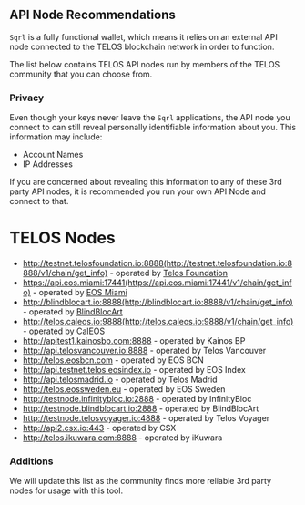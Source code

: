 ## API Node Recommendations

`Sqrl` is a fully functional wallet, which means it relies on an external API node connected to the TELOS blockchain network in order to function.

The list below contains TELOS API nodes run by members of the TELOS community that you can choose from.

### Privacy

Even though your keys never leave the `Sqrl` applications, the API node you connect to can still reveal personally identifiable information about you. This information may include:

- Account Names
- IP Addresses

If you are concerned about revealing this information to any of these 3rd party API nodes, it is recommended you run your own API Node and connect to that.

# TELOS Nodes

- http://testnet.telosfoundation.io:8888(http://testnet.telosfoundation.io:8888/v1/chain/get_info) - operated by [Telos Foundation](https://telosfoundation.io)
- https://api.eos.miami:17441(https://api.eos.miami:17441/v1/chain/get_info) - operated by [EOS Miami](https://eos.miami/)
- http://blindblocart.io:8888(http://blindblocart.io:8888/v1/chain/get_info) - operated by [BlindBlocArt](http://blindblocart.io/)
- http://telos.caleos.io:9888(http://telos.caleos.io:9888/v1/chain/get_info) - operated by [CalEOS](http://caleos.io)
- http://apitest1.kainosbp.com:8888 - operated by Kainos BP
- http://api.telosvancouver.io:8888 - operated by Telos Vancouver 
- http://telos.eosbcn.com - operated by EOS BCN
- http://api.testnet.telos.eosindex.io - operated by EOS Index
- http://api.telosmadrid.io - operated by Telos Madrid
- http://telos.eossweden.eu - operated by EOS Sweden
- http://testnode.infinitybloc.io:2888 - operated by InfinityBloc
- http://testnode.blindblocart.io:2888 - operated by BlindBlocArt
- http://testnode.telosvoyager.io:4888 - operated by Telos Voyager
- http://api2.csx.io:443 - operated by CSX
- http://telos.ikuwara.com:8888 - operated by iKuwara

### Additions

We will update this list as the community finds more reliable 3rd party nodes for usage with this tool.
